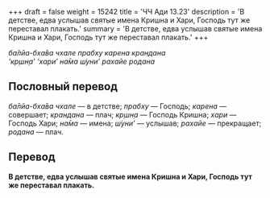 +++
draft = false
weight = 15242
title = 'ЧЧ Ади 13.23'
description = 'В детстве, едва услышав святые имена Кришна и Хари, Господь тут же переставал плакать.'
summary = 'В детстве, едва услышав святые имена Кришна и Хари, Господь тут же переставал плакать.'
+++

_ба̄лйа-бха̄ва чхале прабху карена крандана  
‘кр̣шн̣а’ ‘хари’ на̄ма ш́уни’ рахайе родана_

## Пословный перевод

_ба̄лйа_\-_бха̄ва_ _чхале_ — в детстве; _прабху_ — Господь; _карена_ — совершает; _крандана_ — плач; _кр̣шн̣а_ — Господь Кришна; _хари_ — Господь Хари; _на̄ма_ — имена; _ш́уни’_ — услышав; _рахайе_ — прекращает; _родана_ — плач.

## Перевод

**В детстве, едва услышав святые имена Кришна и Хари, Господь тут же переставал плакать.**
